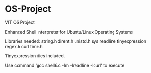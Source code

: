 # OS-Project
VIT OS Project

Enhanced Shell Interpreter for Ubuntu/Linux Operating Systems

Libraries needed:
string.h
dirent.h
unistd.h
sys 
readline
tinyexpression
regex.h
curl
time.h

Tinyexpression files included.

Use command 'gcc shell6.c -lm -lreadline -lcurl' to execute
